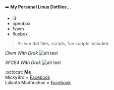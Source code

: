 :arrow_right: **My Personal Linux Dotfiles...**

- i3
- openbox
- fvwm
- fluxbox

> All wm dot files, scripts, fun scripts included.

*i3wm With Drak*
![alt text](https://github.com/lalantham/dotfiles/blob/master/Screens/i3-dark.png)

*XFCE4 With Drak*
![alt text](https://github.com/lalantham/dotfiles/blob/master/Screens/xfce-dark.png)

:octocat:  **Me**<br/>
MickyBro = [Facebook](https://www.facebook.com/profile.php?id=100015317823834)<br/>
Lalanth Madhushan = [Facebook](https://www.facebook.com/lalanthamadushan82)



